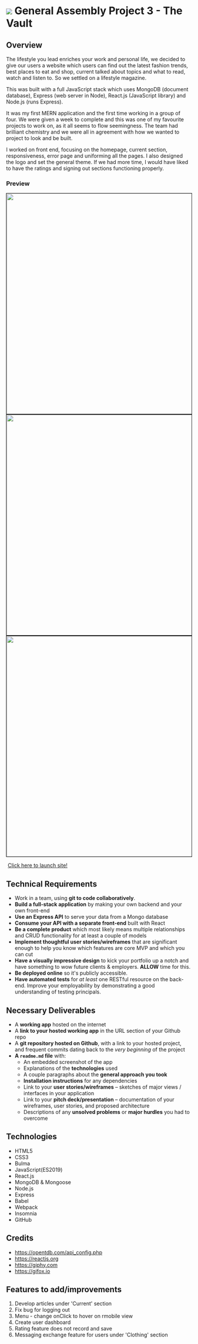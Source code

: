 # ![](https://ga-dash.s3.amazonaws.com/production/assets/logo-9f88ae6c9c3871690e33280fcf557f33.png) General Assembly Project 3 - The Vault

## Overview

The lifestyle you lead enriches your work and personal life, we decided to give our users a website which users can find out the latest fashion trends, best places to eat and shop, current talked about topics and what to read, watch and listen to. So we settled on a lifestyle magazine.

This was built with a full JavaScript stack which uses MongoDB (document database), Express (web server in Node), React.js (JavaScript library) and Node.js (runs Express).

It was my first MERN application and the first time working in a group of four. We were given a week to complete and this was one of my favourite projects to work on, as it all seems to flow seemingness. The team had brilliant chemistry and we were all in agreement with how we wanted to project to look and be built.

I worked on front end, focusing on the homepage, current section, responsiveness, error page and uniforming all the pages. I also designed the logo and set the general theme. If we had more time, I would have liked to have the ratings and signing out sections functioning properly.

### Preview

<img src="https://i.imgur.com/hQS0kTv.png" height="600" style="border: 1px solid black" />
<img src="https://i.imgur.com/hTDG587.jpg" height="600" style="border: 1px solid black" />
<img src="https://i.imgur.com/uK3Ehx3.png" height="600" style="border: 1px solid black" />


  <img src="https://cdn0.iconfinder.com/data/icons/entypo/80/link5-512.png" height="0.5" /> [Click here to launch site!](https://ga-the-vault.herokuapp.com/)

## Technical Requirements

* Work in a team, using **git to code collaboratively**.
* **Build a full-stack application** by making your own backend and your own front-end
* **Use an Express API** to serve your data from a Mongo database
* **Consume your API with a separate front-end** built with React
* **Be a complete product** which most likely means multiple relationships and CRUD functionality for at least a couple of models
* **Implement thoughtful user stories/wireframes** that are significant enough to help you know which features are core MVP and which you can cut
* **Have a visually impressive design** to kick your portfolio up a notch and have something to wow future clients & employers. **ALLOW** time for this.
* **Be deployed online** so it's publicly accessible.
* **Have automated tests** for _at least_ one RESTful resource on the back-end. Improve your employability by demonstrating a good understanding of testing principals.
​
## Necessary Deliverables

* A **working app** hosted on the internet
* A **link to your hosted working app** in the URL section of your Github repo
* A **git repository hosted on Github**, with a link to your hosted project, and frequent commits dating back to the _very beginning_ of the project
* **A `readme.md` file** with:
    * An embedded screenshot of the app
    * Explanations of the **technologies** used
    * A couple paragraphs about the **general approach you took**
    * **Installation instructions** for any dependencies
    * Link to your **user stories/wireframes** – sketches of major views / interfaces in your application
    * Link to your **pitch deck/presentation** – documentation of your wireframes, user stories, and proposed architecture
    * Descriptions of any **unsolved problems** or **major hurdles** you had to overcome

## Technologies
* HTML5
* CSS3
* Bulma
* JavaScript(ES2019)
* React.js
* MongoDB & Mongoose
* Node.js
* Express
* Babel
* Webpack
* Insomnia
* GitHub


## Credits
* https://opentdb.com/api_config.php
* https://reactjs.org
* https://giphy.com
* https://gifox.io


## Features to add/improvements
1. Develop articles under 'Current' section
2. Fix bug for logging out
3. Menu - change onClick to hover on rmobile view
4. Create user dashboard
5. Rating feature does not record and save
6. Messaging exchange feature for users under 'Clothing' section